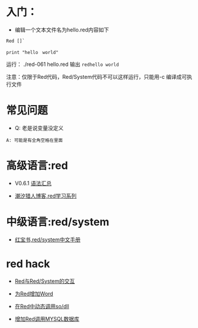 # 入门：
* 编辑一个文本文件名为hello.red内容如下

```red
Red []`

print "hello　world"
```
运行：
./red-061  hello.red 
输出
```redhello world```

注意：仅限于Red代码，Red/System代码不可以这样运行，只能用-c 编译成可执行文件

# 常见问题
* Q: 老是说变量没定义
 ```red
 A: 可能是有全角空格在里面
 ``` 


# 高级语言:red   

* V0.6.1 [语法汇总](https://github.com/red/red/wiki/%E8%AF%AD%E6%B3%95%E7%BB%93%E6%9E%840.6.1)

* [潮汐猎人博客,red学习系列](http://www.bitbegin.com/)

# 中级语言:red/system

* [红宝书,red/system中文手册](https://qwy.gitbooks.io/redbook/content/reds.html)

# red hack

* [Red与Red/System的交互](https://github.com/red/red/wiki/Red.Hack.Interface.With.Red.System)

* [为Red增加Word](https://github.com/red/red/wiki/Red.Hack.Add.Word)

* [在Red中动态调用so/dll](https://github.com/red/red/wiki/Red.Hack.Call.Library)

* [增加Red调用MYSQL数据库](https://github.com/red/red/wiki/Red.Hack.Support.MYSQL)